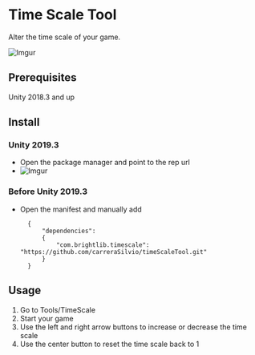 # Time Scale Tool
Alter the time scale of your game. 

![Imgur](https://i.imgur.com/1DMzWrV.gif)

## Prerequisites
Unity 2018.3 and up

## Install

### Unity 2019.3
* Open the package manager and point to the rep url
* ![Imgur](https://i.imgur.com/iYGgINz.png)

### Before Unity 2019.3
* Open the manifest and manually add

		{
    		"dependencies": 
            {
        		"com.brightlib.timescale": "https://github.com/carreraSilvio/timeScaleTool.git"
    		}
		}


## Usage
1. Go to Tools/TimeScale
2. Start your game
3. Use the left and right arrow buttons to increase or decrease the time scale
4. Use the center button to reset the time scale back to 1